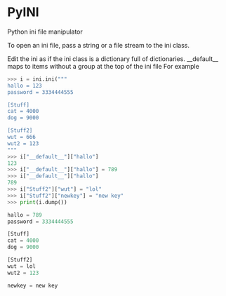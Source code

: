 # PyINI
Python ini file manipulator

To open an ini file, pass a string or a file stream to the ini class.

Edit the ini as if the ini class is a dictionary full of dictionaries. \_\_default\_\_ maps to items without a group at the top of the ini file
For example
```python
>>> i = ini.ini("""
hallo = 123
password = 3334444555

[Stuff]
cat = 4000
dog = 9000

[Stuff2]
wut = 666
wut2 = 123
"""
>>> i["__default__"]["hallo"]
123
>>> i["__default__"]["hallo"] = 789
>>> i["__default__"]["hallo"]
789
>>> i["Stuff2"]["wut"] = "lol"
>>> i["Stuff2"]["newkey"] = "new key"
>>> print(i.dump())

hallo = 789
password = 3334444555

[Stuff]
cat = 4000
dog = 9000

[Stuff2]
wut = lol
wut2 = 123

newkey = new key
```
